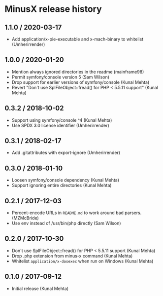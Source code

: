 # MinusX release history #

## 1.1.0 / 2020-03-17 ##
* Add application/x-pie-executable and x-mach-binary to whitelist (Umherirrender)

## 1.0.0 / 2020-01-20 ##
* Mention always ignored directories in the readme (mainframe98)
* Permit symfony/console version 5 (Sam Wilson)
* Drop support for earlier versions of symfony/console (Kunal Mehta)
* Revert "Don't use SplFileObject::fread() for PHP < 5.5.11 support" (Kunal Mehta)

## 0.3.2 / 2018-10-02 ##
* Support using symfony/console ^4 (Kunal Mehta)
* Use SPDX 3.0 license identifier (Umherirrender)

## 0.3.1 / 2018-02-17 ##
* Add .gitattributes with export-ignore (Umherirrender)

## 0.3.0 / 2018-01-10 ##
* Loosen symfony/console dependency (Kunal Mehta)
* Support ignoring entire directories (Kunal Mehta)

## 0.2.1 / 2017-12-03 ##
* Percent-encode URLs in `README.md` to work around bad parsers. (MZMcBride)
* Use env instead of /usr/bin/php directly (Sam Wilson)

## 0.2.0 / 2017-10-30 ##
* Don't use SplFileObject::fread() for PHP < 5.5.11 support (Kunal Mehta)
* Drop .php extension from minus-x command (Kunal Mehta)
* Whitelist `application/x-dosexec` when run on Windows (Kunal Mehta)

## 0.1.0 / 2017-09-12 ##

* Initial release (Kunal Mehta)
